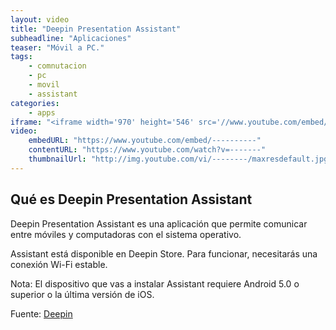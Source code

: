 ```yaml
---
layout: video
title: "Deepin Presentation Assistant"
subheadline: "Aplicaciones"
teaser: "Móvil a PC."
tags:
    - comnutacion
    - pc
    - movil
    - assistant
categories:
    - apps
iframe: "<iframe width='970' height='546' src='//www.youtube.com/embed/--------' frameborder='0' allowfullscreen></iframe>"
video:
    embedURL: "https://www.youtube.com/embed/----------"
    contentURL: "https://www.youtube.com/watch?v=-------"
    thumbnailUrl: "http://img.youtube.com/vi/--------/maxresdefault.jpg"
---
```

<!--more-->

## Qué es Deepin Presentation Assistant

Deepin Presentation Assistant es una aplicación que permite comunicar entre móviles y computadoras con el sistema operativo.

Assistant está disponible en Deepin Store. Para funcionar, necesitarás una conexión Wi-Fi estable.

Nota: El dispositivo que vas a instalar Assistant requiere Android 5.0 o superior o la última versión de iOS.

Fuente: [Deepin](https://www.deepin.org/en/2017/09/01/deepin-presentation-assistant-v1-0-is-released-wireless-projection-without-wire-limitation/)